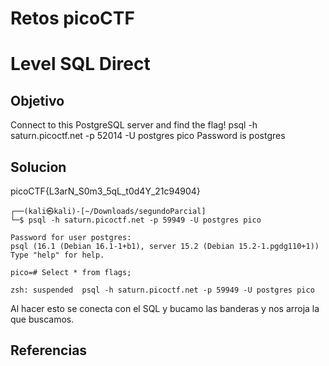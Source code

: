 # Retos picoCTF

# Level SQL Direct

## Objetivo
Connect to this PostgreSQL server and find the flag!
psql -h saturn.picoctf.net -p 52014 -U postgres pico
Password is postgres

## Solucion
picoCTF{L3arN_S0m3_5qL_t0d4Y_21c94904}

```
┌──(kali㉿kali)-[~/Downloads/segundoParcial]
└─$ psql -h saturn.picoctf.net -p 59949 -U postgres pico

Password for user postgres: 
psql (16.1 (Debian 16.1-1+b1), server 15.2 (Debian 15.2-1.pgdg110+1))
Type "help" for help.

pico=# Select * from flags;

zsh: suspended  psql -h saturn.picoctf.net -p 59949 -U postgres pico
```
Al hacer esto se conecta con el SQL y bucamo las banderas y nos arroja la que buscamos.

## Referencias


